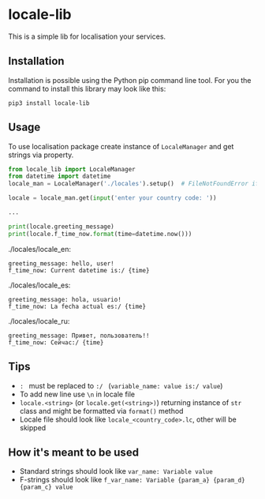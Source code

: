 # locale-lib
This is a simple lib for localisation your services.
## Installation
Installation is possible using the Python pip command line tool. For you the command to install this library may look like this: 

`pip3 install locale-lib`
## Usage
To use localisation package create instance of `LocaleManager` and get strings via property.


```python
from locale_lib import LocaleManager
from datetime import datetime
locale_man = LocaleManager('./locales').setup()  # FileNotFoundError if not found

locale = locale_man.get(input('enter your country code: '))

...

print(locale.greeting_message)
print(locale.f_time_now.format(time=datetime.now()))
```

./locales/locale_en:
```
greeting_message: hello, user!
f_time_now: Current datetime is:/ {time}
```

./locales/locale_es:
```
greeting_message: hola, usuario!
f_time_now: La fecha actual es:/ {time}
```

./locales/locale_ru:
```
greeting_message: Привет, пользователь!!
f_time_now: Сейчас:/ {time}
```
## Tips
* <code>: </code> must be replaced to <code>:/ </code> (<code>variable_name: value is:/ value</code>)
* To add new line use `\n` in locale file
* `locale.<string>` (or `locale.get(<string>)`) returning instance of `str` class and might be formatted via `format()` method
* Locale file should look like `locale_<country_code>.lc`, other will be skipped

## How it's meant to be used
* Standard strings should look like `var_name: Variable value`
* F-strings should look like `f_var_name: Variable {param_a} {param_d} {param_c} value`

